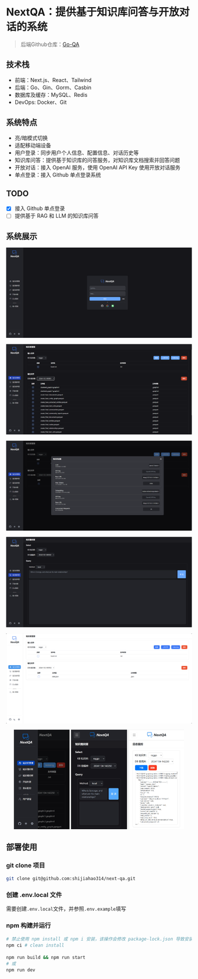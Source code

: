 # NextQA：提供基于知识库问答与开放对话的系统

> 后端Github仓库：[Go-QA](https://github.com/shijiahao314/go-qa)

## 技术栈

- 前端：Next.js、React、Tailwind
- 后端：Go、Gin、Gorm、Casbin
- 数据库及缓存：MySQL、Redis
- DevOps: Docker、Git

## 系统特点

- 亮/暗模式切换
- 适配移动端设备
- 用户登录：同步用户个人信息、配置信息、对话历史等
- 知识库问答：提供基于知识库的问答服务，对知识库文档搜索并回答问题
- 开放对话：接入 OpenAI 服务，使用 OpenAI API Key 使用开放对话服务
- 单点登录：接入 Github 单点登录系统

## TODO

- [x] 接入 Github 单点登录
- [ ] 提供基于 RAG 和 LLM 的知识库问答

## 系统展示

![login page](/images/image-login.png)

![kb page](/images/image-kb.png)

![kb setting page](/images/image-kb-setting.png)

![qa page](/images/image-qa.png)

![light mode](/images/image-light.png)

<p align="center">
  <img src="/images/image-mobile.png" alt="on mobile 1" width="30%">
  <img src="/images/image-mobile2.png" alt="on mobile 2 " width="30%">
  <img src="/images/image-mobile3.png" alt="on mobile 3" width="30%">
</p>


## 部署使用

### git clone 项目

```bash
git clone git@github.com:shijiahao314/next-qa.git
```

### 创建 .env.local 文件

需要创建`.env.local`文件，并参照`.env.example`填写

### npm 构建并运行

```bash
# 禁止使用 npm install 或 npm i 安装，该操作会修改 package-lock.json 导致安装依赖的版本不同
npm ci # clean install

npm run build && npm run start
# 或
npm run dev
```
